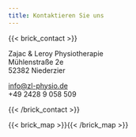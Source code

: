 ```yaml
---
title: Kontaktieren Sie uns
---
```


{{< brick_contact >}}

Zajac & Leroy Physiotherapie\
Mühlenstraße 2e\
52382 Niederzier

info@zl-physio.de\
+49 2428 9 058 509

{{< /brick_contact >}}

{{< brick_map >}}{{< /brick_map >}}
